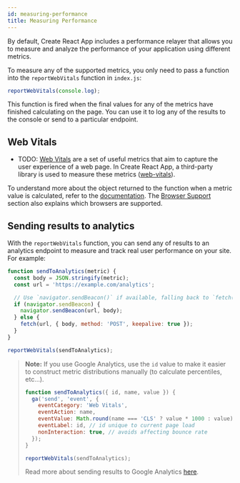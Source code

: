 ```yaml
---
id: measuring-performance
title: Measuring Performance
---
```


By default, Create React App includes a performance relayer that allows you to measure and analyze
the performance of your application using different metrics.

To measure any of the supported metrics, you only need to pass a function into the `reportWebVitals`
function in `index.js`:

```js
reportWebVitals(console.log);
```

This function is fired when the final values for any of the metrics have finished calculating on the
page. You can use it to log any of the results to the console or send to a particular endpoint.

## Web Vitals

* TODO:
[Web Vitals](https://web.dev/vitals/) are a set of useful metrics that aim to capture the user
experience of a web page. In Create React App, a third-party library is used to measure these
metrics ([web-vitals](https://github.com/GoogleChrome/web-vitals)).

To understand more about the object returned to the function when a metric value is calculated,
refer to the [documentation](https://github.com/GoogleChrome/web-vitals/#types). The [Browser
Support](https://github.com/GoogleChrome/web-vitals/#browser-support) section also explains which browsers are supported.

## Sending results to analytics

With the `reportWebVitals` function, you can send any of results to an analytics endpoint to measure and track real user performance on your site. For example:

```js
function sendToAnalytics(metric) {
  const body = JSON.stringify(metric);
  const url = 'https://example.com/analytics';

  // Use `navigator.sendBeacon()` if available, falling back to `fetch()`
  if (navigator.sendBeacon) {
    navigator.sendBeacon(url, body);
  } else {
    fetch(url, { body, method: 'POST', keepalive: true });
  }
}

reportWebVitals(sendToAnalytics);
```

> **Note:** If you use Google Analytics, use the `id` value to make it easier to construct metric distributions manually (to calculate percentiles, etc…).
>
> ```js
> function sendToAnalytics({ id, name, value }) {
>   ga('send', 'event', {
>     eventCategory: 'Web Vitals',
>     eventAction: name,
>     eventValue: Math.round(name === 'CLS' ? value * 1000 : value), // values must be integers
>     eventLabel: id, // id unique to current page load
>     nonInteraction: true, // avoids affecting bounce rate
>   });
> }
>
> reportWebVitals(sendToAnalytics);
> ```
>
> Read more about sending results to Google Analytics [here](https://github.com/GoogleChrome/web-vitals#send-the-results-to-google-analytics).
